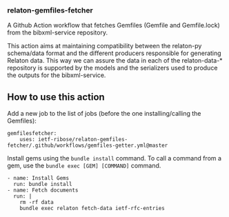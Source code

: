 ### relaton-gemfiles-fetcher

A Github Action workflow that fetches Gemfiles (Gemfile and Gemfile.lock) from the bibxml-service repository. 

This action aims at maintaining compatibility between the relaton-py schema/data format and the different producers responsible for generating Relaton data. This way we can assure the data in each of the relaton-data-* repository is supported by the models and the serializers used to produce the outputs for the bibxml-service.

## How to use this action

Add a new job to the list of jobs (before the one installing/calling the Gemfiles):

```
gemfilesfetcher: 
    uses: ietf-ribose/relaton-gemfiles-fetcher/.github/workflows/gemfiles-getter.yml@master
```

Install gems using the `bundle install` command. To call a command from a gem, use the `bundle exec [GEM] [COMMAND]` command. 

```
- name: Install Gems
  run: bundle install
- name: Fetch documents
  run: |
    rm -rf data
    bundle exec relaton fetch-data ietf-rfc-entries
```
